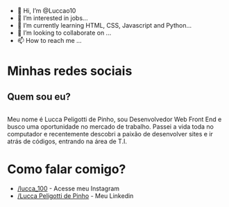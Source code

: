 - 👋 Hi, I’m @Luccao10
- 👀 I’m interested in jobs...
- 🌱 I’m currently learning HTML, CSS, Javascript and Python...
- 💞️ I’m looking to collaborate on ...
- 📫 How to reach me ...

<!---
Luccao10/Luccao10 is a ✨ special ✨ repository because its `README.md` (this file) appears on your GitHub profile.
You can click the Preview link to take a look at your changes.
--->

<!DOCTYPE html>
<html lang="pt-br">
<head>
    <meta charset="UTF-8">
    <meta http-equiv="X-UA-Compatible" content="IE=edge">
    <meta name="viewport" content="width=device-width, initial-scale=1.0">
    <link rel="shortcut icon" href="alien.ico" type="image/x-icon">
</head>
<body>
    <h1>Minhas redes sociais</h1>
    <h2>Quem sou eu?</h2>
    <img src="imagem-redimensionada.png" alt="">
    <p>Meu nome é Lucca Peligotti de Pinho, sou Desenvolvedor Web Front End e busco uma oportunidade no mercado de trabalho. Passei a vida toda no computador e recentemente descobri a paixão de desenvolver sites e ir atrás de códigos, entrando na área de T.I.</p>
    <h1>Como falar comigo?</h1>
    <ul>
        <li><a href="https://www.instagram.com/lucca_100/?theme=dark" target="_blank">/lucca_100</a> - Acesse meu Instagram</li>
        <li><a href="https://www.linkedin.com/in/lucca-peligotti-de-pinho-701a6864/" target="_blank">/Lucca Peligotti de Pinho</a> - Meu Linkedin</li>
    </ul>
</body>
</html>
